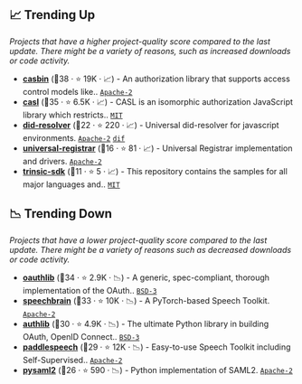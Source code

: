 ## 📈 Trending Up

_Projects that have a higher project-quality score compared to the last update. There might be a variety of reasons, such as increased downloads or code activity._

- <b><a href="https://github.com/casbin/casbin">casbin</a></b> (🥇38 ·  ⭐ 19K · 📈) - An authorization library that supports access control models like.. <code><a href="http://bit.ly/3nYMfla">Apache-2</a></code>
- <b><a href="https://github.com/stalniy/casl">casl</a></b> (🥈35 ·  ⭐ 6.5K · 📈) - CASL is an isomorphic authorization JavaScript library which restricts.. <code><a href="http://bit.ly/34MBwT8">MIT</a></code>
- <b><a href="https://github.com/decentralized-identity/did-resolver">did-resolver</a></b> (🥈22 ·  ⭐ 220 · 📈) - Universal did-resolver for javascript environments. <code><a href="http://bit.ly/3nYMfla">Apache-2</a></code> <a href="https://identity.foundation/"><code>dif</code></a>
- <b><a href="https://github.com/decentralized-identity/universal-registrar">universal-registrar</a></b> (🥉16 ·  ⭐ 81 · 📈) - Universal Registrar implementation and drivers. <code><a href="http://bit.ly/3nYMfla">Apache-2</a></code>
- <b><a href="https://github.com/trinsic-id/sdk">trinsic-sdk</a></b> (🥉11 ·  ⭐ 5 · 📈) - This repository contains the samples for all major languages and.. <code><a href="http://bit.ly/34MBwT8">MIT</a></code>

## 📉 Trending Down

_Projects that have a lower project-quality score compared to the last update. There might be a variety of reasons such as decreased downloads or code activity._

- <b><a href="https://github.com/oauthlib/oauthlib">oauthlib</a></b> (🥈34 ·  ⭐ 2.9K · 📉) - A generic, spec-compliant, thorough implementation of the OAuth.. <code><a href="http://bit.ly/3aKzpTv">BSD-3</a></code>
- <b><a href="https://github.com/speechbrain/speechbrain">speechbrain</a></b> (🥇33 ·  ⭐ 10K · 📉) - A PyTorch-based Speech Toolkit. <code><a href="http://bit.ly/3nYMfla">Apache-2</a></code>
- <b><a href="https://github.com/authlib/authlib">authlib</a></b> (🥈30 ·  ⭐ 4.9K · 📉) - The ultimate Python library in building OAuth, OpenID Connect.. <code><a href="http://bit.ly/3aKzpTv">BSD-3</a></code>
- <b><a href="https://github.com/PaddlePaddle/PaddleSpeech">paddlespeech</a></b> (🥈29 ·  ⭐ 12K · 📉) - Easy-to-use Speech Toolkit including Self-Supervised.. <code><a href="http://bit.ly/3nYMfla">Apache-2</a></code>
- <b><a href="https://github.com/IdentityPython/pysaml2">pysaml2</a></b> (🥈26 ·  ⭐ 590 · 📉) - Python implementation of SAML2. <code><a href="http://bit.ly/3nYMfla">Apache-2</a></code>

